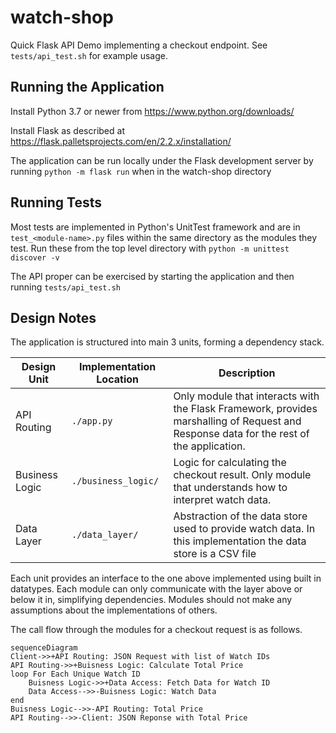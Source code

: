 # watch-shop
Quick Flask API Demo implementing a checkout endpoint. See `tests/api_test.sh` for example usage.

## Running the Application
Install Python 3.7 or newer from https://www.python.org/downloads/

Install Flask as described at https://flask.palletsprojects.com/en/2.2.x/installation/

The application can be run locally under the Flask development server by 
running `python -m flask run` when in the watch-shop directory

## Running Tests
Most tests are implemented in Python's UnitTest framework and are in ``test_<module-name>.py`` files within the same directory 
as the modules they test. Run these from the top level directory with `python -m unittest discover -v`

The API proper can be exercised by starting the application and then running `tests/api_test.sh`

## Design Notes
The application is structured into main 3 units, forming a dependency stack.

| Design Unit    | Implementation Location | Description                                                                                                                             |
|----------------|-------------------------|-----------------------------------------------------------------------------------------------------------------------------------------|
| API Routing    | ``./app.py``            | Only module that interacts with the Flask Framework, provides marshalling of Request and Response data for the rest of the application. |
| Business Logic | ``./business_logic/``   | Logic for calculating the checkout result. Only module that understands how to interpret watch data.                                    |
| Data Layer     | ``./data_layer/``         | Abstraction of the data store used to provide watch data. In this implementation the data store is a CSV file                           |

Each unit provides an interface to the one above implemented using built in
datatypes. Each module can only communicate with the layer above or below it in, 
simplifying dependencies. Modules should not make any assumptions about the
implementations of others.

The call flow through the modules for a checkout request is as follows.

```mermaid
sequenceDiagram 
Client->>+API Routing: JSON Request with list of Watch IDs
API Routing->>+Buisness Logic: Calculate Total Price
loop For Each Unique Watch ID
    Buisness Logic->>+Data Access: Fetch Data for Watch ID
    Data Access-->>-Buisness Logic: Watch Data   
end
Buisness Logic-->>-API Routing: Total Price
API Routing-->>-Client: JSON Reponse with Total Price
```
